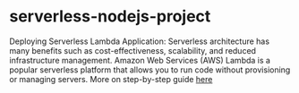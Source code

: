 # serverless-nodejs-project

Deploying Serverless Lambda Application: Serverless architecture has many benefits such as cost-effectiveness, 
scalability, and reduced infrastructure management. 
Amazon Web Services (AWS) Lambda is a popular serverless platform that allows you to run code without provisioning or managing servers. 
More on step-by-step guide [here](https://dev.to/pavanbelagatti/deploying-your-first-serverless-lambda-application-a-beginners-tutorial-18om)
